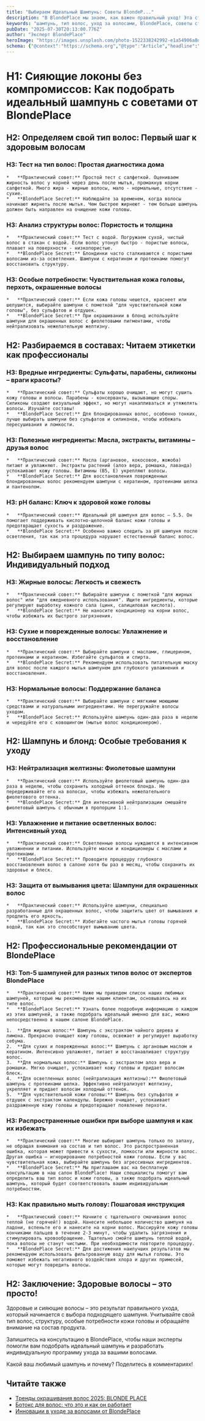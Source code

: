 ```yaml
---
title: "Выбираем Идеальный Шампунь: Советы BlondeP..."
description: "В BlondePlace мы знаем, как важен правильный уход! Эта статья поможет вам определить свой тип волос и подобрать шампунь, которы..."
keywords: "шампунь, тип волос, уход за волосами, BlondePlace, советы стилиста, красота волос"
pubDate: "2025-07-30T20:13:00.776Z"
author: "Эксперт BlondePlace"
heroImage: "https://images.unsplash.com/photo-1522338242992-e1a54906a8da?q=80&w=2070&auto=format&fit=crop"
schema: {"@context":"https://schema.org","@type":"Article","headline":"Выбираем Идеальный Шампунь: Советы BlondeP...","description":"В BlondePlace мы знаем, как важен правильный уход! Эта статья поможет вам определить свой тип волос и подобрать шампунь, которы...","image":{"@type":"ImageObject","url":"https://images.unsplash.com/photo-1522338242992-e1a54906a8da?q=80&w=2070&auto=format&fit=crop"},"author":{"@type":"Person","name":"Эксперт BlondePlace"},"publisher":{"@type":"Organization","name":"Блог BlondePlace","logo":{"@type":"ImageObject","url":"https://blondeplace.netlify.app/favicon.ico"}},"datePublished":"2025-07-30T20:13:00.776Z","dateModified":"2025-07-30T20:13:00.776Z","mainEntityOfPage":{"@type":"WebPage","@id":"https://blondeplace.netlify.app/blog/kak-vybrat-pravilnyy-shampun-dlya-svoego-tipa-volos/"},"aggregateRating":{"@type":"AggregateRating","ratingValue":"4.9","reviewCount":533,"bestRating":"5","worstRating":"1"}}
---
```

# H1: Сияющие локоны без компромиссов: Как подобрать идеальный шампунь с советами от BlondePlace

## H2: Определяем свой тип волос: Первый шаг к здоровым волосам

### H3: Тест на тип волос: Простая диагностика дома
    *   **Практический совет:** Простой тест с салфеткой. Оцениваем жирность волос у корней через день после мытья, промакнув корни салфеткой. Много жира - жирные волосы, мало - нормальные, отсутствие - сухие.
    *   **BlondePlace Secret:** Наблюдайте за временем, когда волосы начинают жирнеть после мытья. Чем быстрее жирнеют - тем больше шампунь должен быть направлен на очищение кожи головы.

### H3: Анализ структуры волос: Пористость и толщина
    *   **Практический совет:** Тест с водой. Погружаем сухой, чистый волос в стакан с водой. Если волос утонул быстро - пористые волосы, плавает на поверхности - низкопористые.
    *   **BlondePlace Secret:** Блондинки часто сталкиваются с пористыми волосами из-за осветления. Шампуни с кератином и протеинами помогут восстановить структуру.

### H3: Особые потребности: Чувствительная кожа головы, перхоть, окрашенные волосы
    *   **Практический совет:** Если кожа головы чешется, краснеет или шелушится, выбирайте шампуни с пометкой "для чувствительной кожи головы", без сульфатов и отдушек.
    *   **BlondePlace Secret:** При окрашивании в блонд используйте шампуни для окрашенных волос с фиолетовыми пигментами, чтобы нейтрализовать нежелательную желтизну.

## H2: Разбираемся в составах: Читаем этикетки как профессионалы

### H3: Вредные ингредиенты: Сульфаты, парабены, силиконы – враги красоты?
    *   **Практический совет:** Сульфаты хорошо очищают, но могут сушить кожу головы и волосы. Парабены - консерванты, вызывающие споры. Силиконы создают визуальный эффект, но могут накапливаться и утяжелять волосы. Изучайте составы!
    *   **BlondePlace Secret:** Для блондированных волос, особенно тонких, лучше выбирать шампуни без сульфатов и силиконов, чтобы избежать пересушивания и ломкости.

### H3: Полезные ингредиенты: Масла, экстракты, витамины – друзья волос
    *   **Практический совет:** Масла (аргановое, кокосовое, жожоба) питают и увлажняют. Экстракты растений (алоэ вера, ромашка, лаванда) успокаивают кожу головы. Витамины (В5, Е) укрепляют волосы.
    *   **BlondePlace Secret:** Для восстановления поврежденных блондированных волос рекомендуем шампуни с кератином, протеинами шелка и пантенолом.

### H3: pH баланс: Ключ к здоровой коже головы
    *   **Практический совет:** Идеальный pH шампуня для волос – 5.5. Он помогает поддерживать кислотно-щелочной баланс кожи головы и предотвращает сухость и раздражение.
    *   **BlondePlace Secret:** Особенно важно следить за pH шампуня после осветления, так как эта процедура нарушает естественный баланс волос.

## H2: Выбираем шампунь по типу волос: Индивидуальный подход

### H3: Жирные волосы: Легкость и свежесть
    *   **Практический совет:** Выбирайте шампуни с пометкой "для жирных волос" или "для ежедневного использования". Ищите ингредиенты, которые регулируют выработку кожного сала (цинк, салициловая кислота).
    *   **BlondePlace Secret:** Не наносите кондиционер на корни волос, чтобы избежать их быстрого загрязнения.

### H3: Сухие и поврежденные волосы: Увлажнение и восстановление
    *   **Практический совет:** Выбирайте шампуни с маслами, глицерином, протеинами и кератином. Избегайте сульфатов и спирта.
    *   **BlondePlace Secret:** Рекомендуем использовать питательную маску для волос после каждого мытья шампунем для глубокого увлажнения и восстановления.

### H3: Нормальные волосы: Поддержание баланса
    *   **Практический совет:** Выбирайте шампуни с мягкими моющими средствами и натуральными ингредиентами. Не перегружайте волосы уходом.
    *   **BlondePlace Secret:** Используйте шампунь один-два раза в неделю и чередуйте его с ковошингом (мытье волос кондиционером).

## H2: Шампунь и блонд: Особые требования к уходу

### H3: Нейтрализация желтизны: Фиолетовые шампуни
    *   **Практический совет:** Используйте фиолетовый шампунь один-два раза в неделю, чтобы сохранить холодный оттенок блонда. Не передерживайте его на волосах, чтобы избежать нежелательного фиолетового оттенка.
    *   **BlondePlace Secret:** Для интенсивной нейтрализации смешайте фиолетовый шампунь с обычным в пропорции 1:1.

### H3: Увлажнение и питание осветленных волос: Интенсивный уход
    *   **Практический совет:** Осветленные волосы нуждаются в интенсивном увлажнении и питании. Используйте маски и кондиционеры с маслами и протеинами.
    *   **BlondePlace Secret:** Проводите процедуру глубокого восстановления волос в салоне хотя бы раз в месяц, чтобы сохранить их здоровье и блеск.

### H3: Защита от вымывания цвета: Шампуни для окрашенных волос
    *   **Практический совет:** Используйте шампуни, специально разработанные для окрашенных волос, чтобы защитить цвет от вымывания и продлить его яркость.
    *   **BlondePlace Secret:** Избегайте частого мытья головы горячей водой, так как это способствует вымыванию цвета.

## H2: Профессиональные рекомендации от BlondePlace

### H3: Топ-5 шампуней для разных типов волос от экспертов BlondePlace
    *   **Практический совет:** Ниже мы приведем список наших любимых шампуней, которые мы рекомендуем нашим клиентам, основываясь на их типе волос.
    *   **BlondePlace Secret:** Узнать более подробную информацию о каждом из этих шампуней, а также подобрать идеальный именно для вас, можно непосредственно в нашем салоне BlondePlace.

    1.  **Для жирных волос:** Шампунь с экстрактом чайного дерева и лимона. Прекрасно очищает кожу головы, освежает и регулирует выработку себума.
    2.  **Для сухих и поврежденных волос:** Шампунь с аргановым маслом и кератином. Интенсивно увлажняет, питает и восстанавливает структуру волос.
    3.  **Для нормальных волос:** Шампунь с экстрактом алоэ вера и ромашки. Мягко очищает, успокаивает кожу головы и придает волосам блеск.
    4.  **Для осветленных волос (нейтрализация желтизны):** Фиолетовый шампунь с протеинами шелка. Эффективно нейтрализует желтизну, укрепляет и придает волосам холодный оттенок.
    5.  **Для чувствительной кожи головы:** Шампунь без сульфатов и отдушек с экстрактом календулы. Бережно очищает, успокаивает раздраженную кожу головы и предотвращает появление перхоти.

### H3: Распространенные ошибки при выборе шампуня и как их избежать
    *   **Практический совет:** Многие выбирают шампунь только по запаху, не обращая внимания на состав и тип волос. Это распространенная ошибка, которая может привести к сухости, ломкости или жирности волос. Другая ошибка – игнорирование потребностей кожи головы. Если у вас чувствительная кожа, выбирайте шампунь без агрессивных ингредиентов.
    *   **BlondePlace Secret:** Мы приглашаем вас на бесплатную консультацию в наш салон BlondePlace! Наши специалисты помогут вам определить ваш тип волос и кожи головы, а также подобрать идеальный шампунь, который будет соответствовать вашим индивидуальным потребностям.

### H3: Как правильно мыть голову: Пошаговая инструкция
    *   **Практический совет:** Начните с тщательного смачивания волос теплой (не горячей!) водой. Нанесите небольшое количество шампуня на ладони, вспеньте его и нанесите на корни волос. Массируйте кожу головы кончиками пальцев в течение 2-3 минут, чтобы удалить загрязнения и стимулировать кровообращение. Тщательно смойте шампунь теплой водой, пока волосы не станут чистыми. При необходимости повторите процедуру.
    *   **BlondePlace Secret:** Для достижения наилучших результатов мы рекомендуем использовать фильтрованную воду для мытья головы. Это поможет избежать негативного воздействия хлора и других примесей, которые могут повредить волосы.

## H2: Заключение: Здоровые волосы – это просто!

Здоровые и сияющие волосы – это результат правильного ухода, который начинается с выбора подходящего шампуня. Учитывайте свой тип волос, структуру, особые потребности кожи головы и обращайте внимание на состав продукта.

Запишитесь на консультацию в BlondePlace, чтобы наши эксперты помогли вам подобрать идеальный шампунь и разработать индивидуальную программу ухода за вашими волосами.

Какой ваш любимый шампунь и почему? Поделитесь в комментариях!


## Читайте также

* [Тренды окрашивания волос 2025: BLONDE PLACE](/blog/2025/)
* [Ботокс для волос: что это и как он работает](/blog/botoks-dlya-volos-chto-eto/)
* [Инновации в уходе за волосами от BlondePlace](/blog/innovacii-v-uhode-za-volosami/)

